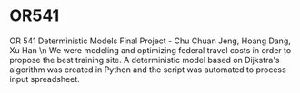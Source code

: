 # OR541
OR 541 Deterministic Models Final Project - Chu Chuan Jeng, Hoang Dang, Xu Han \n
We were modeling and optimizing federal travel costs in order to propose the best training site. A deterministic model based on Dijkstra's algorithm was created in Python and the script was automated to process input spreadsheet.
